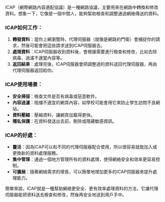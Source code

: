 ICAP（網際網路內容適配協議）是一種網路協議，主要用來在網路中轉換和修改資料。想象一下，它像是一個中間人，能夠幫助檢查和調整通過網絡傳送的資料。

### ICAP如何工作：

1. **轉發資料**：當你上網瀏覽時，代理伺服器（就像是網路的門衛）會捕捉你的請求，然後可能會把這些請求送到ICAP伺服器去。
2. **處理資料**：ICAP伺服器收到資料後，會根據需要進行檢查和修改，比如去除病毒、過濾不適當內容等。
3. **返回結果**：處理完後，ICAP伺服器會把調整過的資料送回代理伺服器，再由代理伺服器返回給你。

### ICAP使用場景：

- **安全掃描**：檢查文件是否有病毒或惡意軟件。
- **內容過濾**：阻擋不適宜的網頁內容，如學校可能會用它來防止學生訪問不良網站。
- **資料壓縮**：壓縮資料，讓網頁加載得更快。
- **隱私保護**：在資料發送出去前，刪除或隱藏敏感資訊。

### ICAP的好處：

- **靈活**：因為ICAP可以和不同的代理伺服器配合使用，所以很容易就能加入或更換新的資料處理服務。
- **集中管理**：通過一個地方管理所有的資料處理，使得網絡安全和效率更容易控制。
- **可擴展**：隨著網絡需求的增長，可以簡單地增加更多的ICAP伺服器來提升處理能力。

簡單來說，ICAP就是一種幫助網絡更安全、更有效率處理資料的方法，它讓代理伺服器能把資料送去檢查和修改，然後再安全地送到用戶手中。